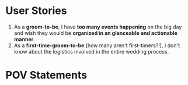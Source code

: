 User Stories
============

1. As a __groom-to-be__, I have __too many events happening__ on the big day and wish they would be __organized in an glanceable and actionable manner__.
2. As a __first-time-groom-to-be__ (how many aren't first-timers?!), I don't know about the logistics involved in the entire wedding process.



POV Statements
==============